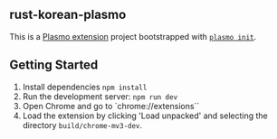 ## rust-korean-plasmo

This is a [Plasmo extension](https://docs.plasmo.com/) project bootstrapped with [`plasmo init`](https://www.npmjs.com/package/plasmo).

## Getting Started
1. Install dependencies `npm install`
2. Run the development server: `npm run dev`
3. Open Chrome and go to `chrome://extensions``
4. Load the extension by clicking 'Load unpacked' and selecting the directory `build/chrome-mv3-dev`.